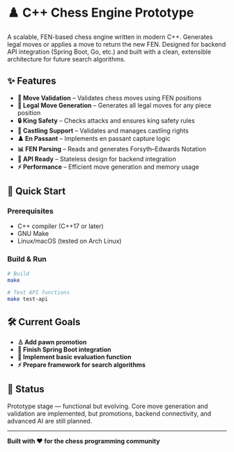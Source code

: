 # ♟️ C++ Chess Engine Prototype

A scalable, FEN-based chess engine written in modern C++.
Generates legal moves or applies a move to return the new FEN.
Designed for backend API integration (Spring Boot, Go, etc.) and built with a clean, extensible architecture for future search algorithms.

## ✨ Features

- **🎯 Move Validation** – Validates chess moves using FEN positions
- **🚀 Legal Move Generation** – Generates all legal moves for any piece position
- **🔒 King Safety** – Checks attacks and ensures king safety rules
- **🏰 Castling Support** – Validates and manages castling rights
- **♟️ En Passant** – Implements en passant capture logic
- **📊 FEN Parsing** – Reads and generates Forsyth–Edwards Notation
- **🔧 API Ready** – Stateless design for backend integration
- **⚡ Performance** – Efficient move generation and memory usage

## 🚀 Quick Start

### Prerequisites
- C++ compiler (C++17 or later)
- GNU Make
- Linux/macOS (tested on Arch Linux)

### Build & Run
```bash
# Build
make

# Test API functions
make test-api
```


## 🛠️ Current Goals

- **♙ Add pawn promotion**
- **🔌 Finish Spring Boot integration**
- **🧠 Implement basic evaluation function**
- **⚡ Prepare framework for search algorithms**

## 📜 Status

Prototype stage — functional but evolving.
Core move generation and validation are implemented, but promotions, backend connectivity, and advanced AI are still planned.

---

**Built with ❤️ for the chess programming community**